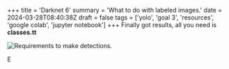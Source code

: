 +++
title = 'Darknet 6'
summary = 'What to do with labeled images.'
date = 2024-03-28T08:40:38Z
draft = false
tags = ['yolo', 'goal 3', 'resources', 'google colab', 'jupyter notebook']
+++
Finally got results, all you need is **classes.tt**

![Requirements to make detections.](requirements.png)

E
